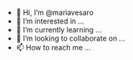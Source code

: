 - 👋 Hi, I’m @mariavesaro
- 👀 I’m interested in ...
- 🌱 I’m currently learning ...
- 💞️ I’m looking to collaborate on ...
- 📫 How to reach me ...

<!---
mariavesaro/mariavesaro is a ✨ special ✨ repository because its `README.md` (this file) appears on your GitHub profile.
You can click the Preview link to take a look at your changes.
--->
